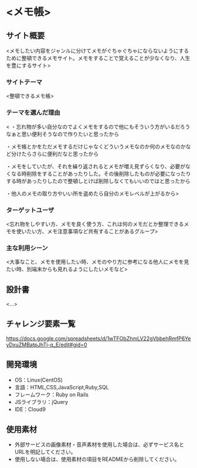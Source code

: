 # <メモ帳>

## サイト概要
<メモしたい内容をジャンルに分けてメモがぐちゃぐちゃにならないようにするために整頓できるメモサイト。メモをすることで覚えることが少なくなり、人生を豊にするサイト>

### サイトテーマ
<整頓できるメモ帳>

### テーマを選んだ理由
<
・忘れ物が多い自分なのでよくメモをするので他にもそういう方がいるだろうなぁと思い便利そうなので作りたいと思ったから

・メモ帳とかをただメモするだけじゃなくどういうメモなのか何のメモなのかなど分けたらさらに便利だなと思ったから

・メモをしていたが、それを繰り返されるとメモが増え見ずらくなり、必要がなくなる時削除をすることがあったりした。その後削除したものが必要になったりする時があったりしたので整頓しとけば削除しなくてもいいのではと思ったから

・他人のメモの取り方やいい所を盗めたら自分のメモレベルが上がるから>

### ターゲットユーザ
<忘れ物をしやすい方、メモを良く使う方、これは何のメモだとか整理できるメモを使いたい方、メモ注意事項など共有することがあるグループ>

### 主な利用シーン
<大事なこと、メモを使用したい時、メモのやり方に参考になる他人にメモを見たい時、別端末からも見れるようにしたいメモなど>

## 設計書
<...>

## チャレンジ要素一覧
<https://docs.google.com/spreadsheets/d/1wTFObZhmLV22gVbbehRmfP6YeyDxuZMBatpJhTj-q_E/edit#gid=0>

## 開発環境
- OS：Linux(CentOS)
- 言語：HTML,CSS,JavaScript,Ruby,SQL
- フレームワーク：Ruby on Rails
- JSライブラリ：jQuery
- IDE：Cloud9

## 使用素材
- 外部サービスの画像素材・音声素材を使用した場合は、必ずサービス名とURLを明記してください。
- 使用しない場合は、使用素材の項目をREADMEから削除してください。